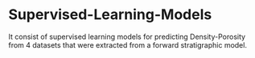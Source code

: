 # Supervised-Learning-Models
It consist of supervised learning models for predicting Density-Porosity from 4 datasets that were extracted from a forward stratigraphic model. 
